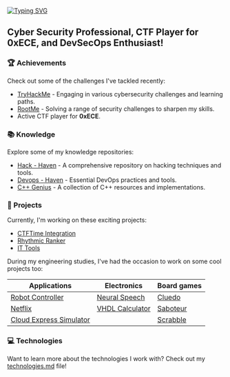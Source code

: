[![Typing SVG](https://readme-typing-svg.herokuapp.com?font=Hack&color=%239315B7&lines=What's+up!+I'm+Tristan+-+aka+Drachh)](https://git.io/typing-svg)

## Cyber Security Professional, CTF Player for 0xECE, and DevSecOps Enthusiast!

### 🏆 Achievements

Check out some of the challenges I've tackled recently:

- [TryHackMe](https://tryhackme.com/p/Drachh) - Engaging in various cybersecurity challenges and learning paths.
- [RootMe](https://www.root-me.org/Drachh) - Solving a range of security challenges to sharpen my skills.
- Active CTF player for **0xECE**.

### 📚 Knowledge

Explore some of my knowledge repositories:

- [Hack - Haven](https://github.com/tristanqtn/Hack-Haven) - A comprehensive repository on hacking techniques and tools.
- [Devops - Haven](https://github.com/tristanqtn/DevOps-Haven) - Essential DevOps practices and tools.
- [C++ Genius](https://github.com/tristanqtn/CPP-Genius) - A collection of C++ resources and implementations.

### 🚀 Projects

Currently, I'm working on these exciting projects:

- [CTFTime Integration](https://github.com/tristanqtn/CTFTime-Integration)
- [Rhythmic Ranker](https://github.com/tristanqtn/Rhythmic-Ranker)
- [IT Tools](https://github.com/tristanqtn/IT-Tools)

During my engineering studies, I've had the occasion to work on some cool projects too:

| Applications                                                                     | Electronics                                                      | Board games                                        |
| -------------------------------------------------------------------------------- | ---------------------------------------------------------------- | -------------------------------------------------- |
| [Robot Controller](https://github.com/tristanqtn/Robot-Controller)               | [Neural Speech](https://github.com/tristanqtn/Neural-Speech)     | [Cluedo](https://github.com/tristanqtn/Cluedo)     |
| [Netflix](https://github.com/tristanqtn/Netflix)                                 | [VHDL Calculator](https://github.com/tristanqtn/VHDL-Calculator) | [Saboteur](https://github.com/tristanqtn/Saboteur) |
| [Cloud Express Simulator](https://github.com/tristanqtn/Cloud-Express-Simulator) |                                                                  | [Scrabble](https://github.com/tristanqtn/Scrabble) |

### 💻 Technologies

Want to learn more about the technologies I work with? Check out my [technologies.md](./Technologies.md) file!
